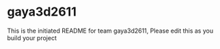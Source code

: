 # gaya3d2611
This is the initiated README for team gaya3d2611, Please edit this as you build your project
